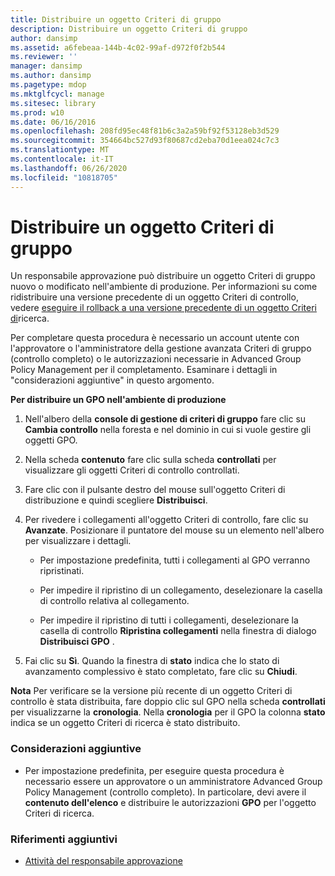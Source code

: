 ```yaml
---
title: Distribuire un oggetto Criteri di gruppo
description: Distribuire un oggetto Criteri di gruppo
author: dansimp
ms.assetid: a6febeaa-144b-4c02-99af-d972f0f2b544
ms.reviewer: ''
manager: dansimp
ms.author: dansimp
ms.pagetype: mdop
ms.mktglfcycl: manage
ms.sitesec: library
ms.prod: w10
ms.date: 06/16/2016
ms.openlocfilehash: 208fd95ec48f81b6c3a2a59bf92f53128eb3d529
ms.sourcegitcommit: 354664bc527d93f80687cd2eba70d1eea024c7c3
ms.translationtype: MT
ms.contentlocale: it-IT
ms.lasthandoff: 06/26/2020
ms.locfileid: "10818705"
---
```

# Distribuire un oggetto Criteri di gruppo


Un responsabile approvazione può distribuire un oggetto Criteri di gruppo nuovo o modificato nell'ambiente di produzione. Per informazioni su come ridistribuire una versione precedente di un oggetto Criteri di controllo, vedere [eseguire il rollback a una versione precedente di un oggetto Criteri di](roll-back-to-an-earlier-version-of-a-gpo-agpm40.md)ricerca.

Per completare questa procedura è necessario un account utente con l'approvatore o l'amministratore della gestione avanzata Criteri di gruppo (controllo completo) o le autorizzazioni necessarie in Advanced Group Policy Management per il completamento. Esaminare i dettagli in "considerazioni aggiuntive" in questo argomento.

**Per distribuire un GPO nell'ambiente di produzione**

1.  Nell'albero della **console di gestione di criteri di gruppo** fare clic su **Cambia controllo** nella foresta e nel dominio in cui si vuole gestire gli oggetti GPO.

2.  Nella scheda **contenuto** fare clic sulla scheda **controllati** per visualizzare gli oggetti Criteri di controllo controllati.

3.  Fare clic con il pulsante destro del mouse sull'oggetto Criteri di distribuzione e quindi scegliere **Distribuisci**.

4.  Per rivedere i collegamenti all'oggetto Criteri di controllo, fare clic su **Avanzate**. Posizionare il puntatore del mouse su un elemento nell'albero per visualizzare i dettagli.

    -   Per impostazione predefinita, tutti i collegamenti al GPO verranno ripristinati.

    -   Per impedire il ripristino di un collegamento, deselezionare la casella di controllo relativa al collegamento.

    -   Per impedire il ripristino di tutti i collegamenti, deselezionare la casella di controllo **Ripristina collegamenti** nella finestra di dialogo **Distribuisci GPO** .

5.  Fai clic su **Sì**. Quando la finestra di **stato** indica che lo stato di avanzamento complessivo è stato completato, fare clic su **Chiudi**.

**Nota**  Per verificare se la versione più recente di un oggetto Criteri di controllo è stata distribuita, fare doppio clic sul GPO nella scheda **controllati** per visualizzarne la **cronologia**. Nella **cronologia** per il GPO la colonna **stato** indica se un oggetto Criteri di ricerca è stato distribuito.

 

### Considerazioni aggiuntive

-   Per impostazione predefinita, per eseguire questa procedura è necessario essere un approvatore o un amministratore Advanced Group Policy Management (controllo completo). In particolare, devi avere il **contenuto dell'elenco** e distribuire le autorizzazioni **GPO** per l'oggetto Criteri di ricerca.

### Riferimenti aggiuntivi

-   [Attività del responsabile approvazione](performing-approver-tasks-agpm40.md)

 

 





